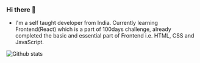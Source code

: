 ### Hi there 👋

- I'm a self taught developer from India. Currently learning Frontend(React) which is a part of 100days challenge, already completed the basic and essential part of Frontend i.e. HTML, CSS and JavaScript.  

![Github stats](https://github-readme-stats.vercel.app/api?username=Kaka5hi&theme=dark&show_icons=true&count_private=true)

<!--
**Kaka5hi/Kaka5hi** is a ✨ _special_ ✨ repository because its `README.md` (this file) appears on your GitHub profile.

Here are some ideas to get you started:

- 🔭 I’m currently working on ...
- 🌱 I’m currently learning ...
- 👯 I’m looking to collaborate on ...
- 🤔 I’m looking for help with ...
- 💬 Ask me about ...
- 📫 How to reach me: ...
- 😄 Pronouns: ...
- ⚡ Fun fact: ...
-->
